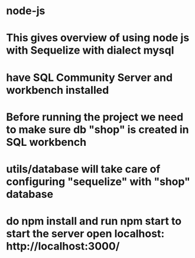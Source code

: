 # node-js

# This gives overview of using node js with Sequelize with dialect mysql

# have SQL Community Server and workbench installed

# Before running the project we need to make sure db "shop" is created in SQL workbench

# utils/database will take care of configuring "sequelize" with "shop" database

# do npm install and run npm start to start the server open localhost: http://localhost:3000/
